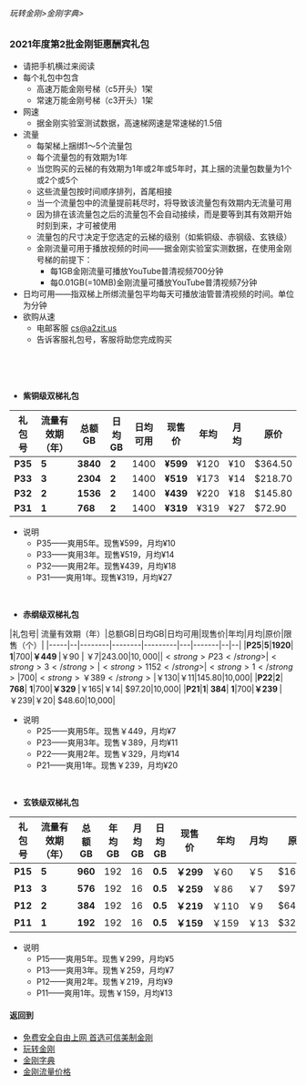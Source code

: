 ###### 玩转金刚>金刚字典>
### 2021年度第2批金刚钜惠酬宾礼包
- 请把手机横过来阅读
- 每个礼包中包含
  - 高速万能金刚号梯（c5开头）1架
  - 常速万能金刚号梯（c3开头）1架
- 网速
  - 据金刚实验室测试数据，高速梯网速是常速梯的1.5倍
- 流量
  - 每架梯上捆绑1～5个流量包
  - 每个流量包的有效期为1年
  - 当您购买的云梯的有效期为1年或2年或5年时，其上捆的流量包数量为1个或2个或5个
  - 这些流量包按时间顺序排列，首尾相接
  - 当一个流量包中的流量提前耗尽时，将导致该流量包有效期内无流量可用
  - 因为排在该流量包之后的流量包不会自动接续，而是要等到其有效期开始时刻到来，才可被使用
  - 流量包的尺寸决定于您选定的云梯的级别（如紫铜级、赤钢级、玄铁级）
  - 金刚流量可用于播放视频的时间——据金刚实验室实测数据，在使用金刚号梯的前提下：
    - 每1GB金刚流量可播放YouTube普清视频700分钟
    - 每0.01GB(=10MB)金刚流量可播放YouTube普清视频7分钟
- 日均可用——指双梯上所绑流量包平均每天可播放油管普清视频的时间。单位为分钟
- 欲购从速 
  - 电邮客服 cs@a2zit.us 
  - 告诉客服礼包号，客服将助您完成购买
<br>
<br>
<br>


- <strong>紫铜级双梯礼包</strong>

|礼包号|流量有效期（年）|总额GB|日均GB|日均可用|现售价|年均|月均|原价|限售（个）|
|-----|------------|---------|--|--|----|---|------|--|--|
|<strong> P35 |<strong> 5 |<strong>3840|<strong>2| 1400 |<strong>¥599|¥120|¥10|$364.50|10,000|
|<strong> P33 |<strong> 3 |<strong>2304|<strong>2| 1400 |<strong>¥519|¥173|¥14|$218.70|10,000|
|<strong> P32 |<strong> 2 |<strong>1536|<strong>2| 1400 |<strong>¥439|¥220|¥18|$145.80|10,000|
|<strong> P31 |<strong> 1 |<strong>768 |<strong>2| 1400 |<strong>¥319|¥319|¥27| $72.90|10,000|
- 说明
  - P35——爽用5年。现售¥599，月均¥10
  - P33——爽用3年。现售¥519，月均¥14
  - P32——爽用2年。现售¥439，月均¥18
  - P31——爽用1年。现售¥319，月均¥27

<br>

- <strong>赤纲级双梯礼包</strong>

|礼包号| 流量有效期（年）|总额GB|日均GB|日均可用|现售价|年均|月均|原价|限售（个）|
|-----|--|--------|--------|---------|---|-------|--|--|
|<strong>P25</strong>|<strong>5</strong>|<strong>1920</strong>| <strong>1</strong>|700|<strong>￥449 </strong>|￥90 | ￥7|$243.00|10,000|
|<strong>P23</strong>|<strong>3</strong>|<strong>1152</strong>| <strong>1</strong>|700|<strong>￥389 </strong>|￥130|￥11|$145.80|10,000|
|<strong>P22</strong>|<strong>2</strong>|<strong> 768</strong>| <strong>1</strong>|700|<strong>￥329 </strong>|￥165|￥14| $97.20|10,000|
|<strong>P21</strong>|<strong>1</strong>|<strong> 384</strong>| <strong>1</strong>|700|<strong>￥239 </strong>|￥239|￥20| $48.60|10,000|

- 说明
  - P25——爽用5年。现售￥449，月均¥7
  - P23——爽用3年。现售￥389，月均¥11
  - P22——爽用2年。现售￥329，月均¥14
  - P21——爽用1年。现售￥239，月均¥20

<br>

- <strong>玄铁级双梯礼包</strong>

|礼包号|流量有效期（年）|总额GB|年均GB|月均GB|日均GB|现售价|年均|月均|原价|限售（个）|
|-----|-------------|------|-----|-----|------|-----|--------|--------|----|----|
| <strong> P15 </strong>|<strong>5</strong>|<strong>960</strong>|192|16|<strong>0.5</strong>|<strong>￥299</strong>| ￥60| ￥5|$162.00|10,000|
| <strong> P13 </strong>|<strong>3</strong>|<strong>576</strong>|192|16|<strong>0.5</strong>|<strong>￥259</strong>| ￥86| ￥7| $97.20|10,000|
| <strong> P12 </strong>|<strong>2</strong>|<strong>384</strong>|192|16|<strong>0.5</strong>|<strong>￥219</strong>|￥110| ￥9| $64.80|10,000|
| <strong> P11 </strong>|<strong>1</strong>|<strong>192</strong>|192|16|<strong>0.5</strong>|<strong>￥159</strong>|￥159|￥13| $32.40|10,000|

- 说明
  - P15——爽用5年。现售￥299，月均¥5
  - P13——爽用3年。现售￥259，月均¥7
  - P12——爽用2年。现售￥219，月均¥9
  - P11——爽用1年。现售￥159，月均¥13



#### 返回到
- [免费安全自由上网 首选可信美制金刚](https://github.com/a2zitpro/web/blob/master/%E5%BE%80%E5%90%8E%E7%BF%BB.md)
- [玩转金刚](https://github.com/a2zitpro/web/blob/master/LadderFree/A.md)
- [金刚字典](https://github.com/a2zitpro/web/blob/master/LadderFree/kkDictionary/KKDictionary.md)
- [金刚流量价格](https://github.com/a2zitpro/web/blob/master/LadderFree/kkDictionary/Price/KKDTPrice.md)



